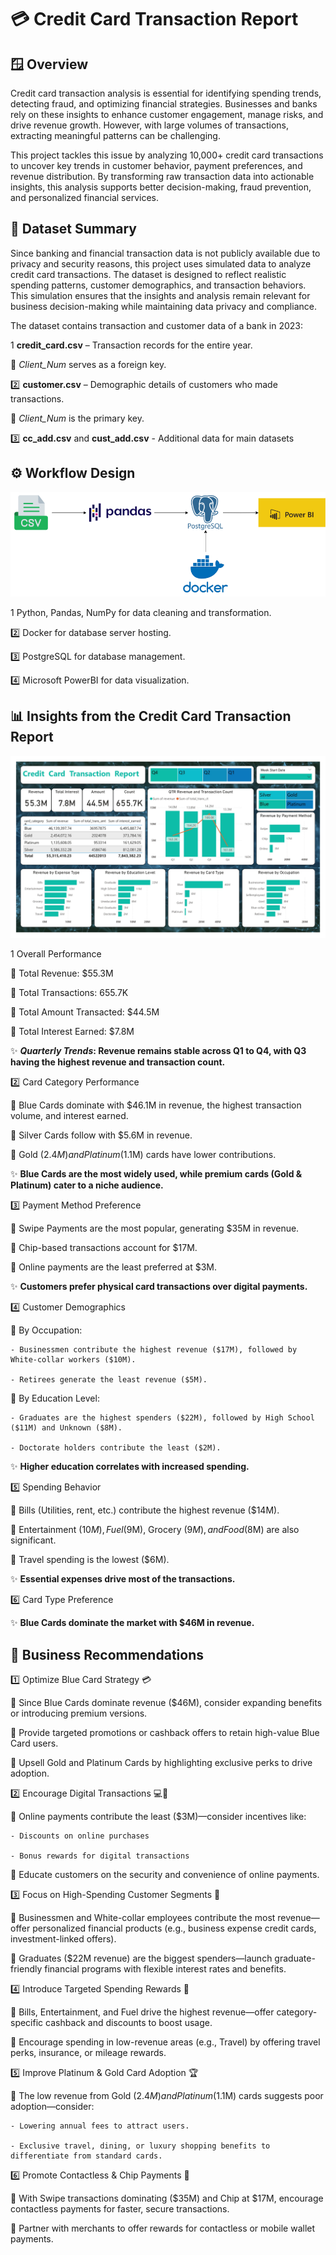 # 💳 Credit Card Transaction Report

## 🪟 Overview

Credit card transaction analysis is essential for identifying spending trends, detecting fraud, and optimizing financial strategies. Businesses and banks rely on these insights to enhance customer engagement, manage risks, and drive revenue growth. However, with large volumes of transactions, extracting meaningful patterns can be challenging.

This project tackles this issue by analyzing 10,000+ credit card transactions to uncover key trends in customer behavior, payment preferences, and revenue distribution. By transforming raw transaction data into actionable insights, this analysis supports better decision-making, fraud prevention, and personalized financial services.

## 📁 Dataset Summary

Since banking and financial transaction data is not publicly available due to privacy and security reasons, this project uses simulated data to analyze credit card transactions. The dataset is designed to reflect realistic spending patterns, customer demographics, and transaction behaviors. This simulation ensures that the insights and analysis remain relevant for business decision-making while maintaining data privacy and compliance.

The dataset contains transaction and customer data of a bank in 2023:

1️ **credit_card.csv** – Transaction records for the entire year.

🔹 *Client_Num* serves as a foreign key.

2️⃣ **customer.csv** – Demographic details of customers who made transactions.

🔹 *Client_Num* is the primary key.

3️⃣ **cc_add.csv** and **cust_add.csv** - Additional data for main datasets

## ⚙️ Workflow Design

![Diagram](images/CC-Report-Diagram.png)

1️ Python, Pandas, NumPy for data cleaning and transformation.

2️⃣ Docker for database server hosting.

3️⃣ PostgreSQL for database management.

4️⃣ Microsoft PowerBI for data visualization.

## 📊 Insights from the Credit Card Transaction Report

![Dashboard Screenshot](images/Credit_Card_Transactions_Report.jpg)

1️ Overall Performance

🔹 Total Revenue: $55.3M

🔹 Total Transactions: 655.7K

🔹 Total Amount Transacted: $44.5M

🔹 Total Interest Earned: $7.8M

✨ ***Quarterly Trends*: Revenue remains stable across Q1 to Q4, with Q3 having the highest revenue and transaction count.**

2️⃣ Card Category Performance

🔹 Blue Cards dominate with $46.1M in revenue, the highest transaction volume, and interest earned.

🔹 Silver Cards follow with $5.6M in revenue.

🔹 Gold ($2.4M) and Platinum ($1.1M) cards have lower contributions.

✨ **Blue Cards are the most widely used, while premium cards (Gold & Platinum) cater to a niche audience.**

3️⃣ Payment Method Preference

🔹 Swipe Payments are the most popular, generating $35M in revenue.
  
🔹 Chip-based transactions account for $17M.
  
🔹 Online payments are the least preferred at $3M.
  
✨ **Customers prefer physical card transactions over digital payments.**

4️⃣ Customer Demographics

🔹 By Occupation:
  
	- Businessmen contribute the highest revenue ($17M), followed by White-collar workers ($10M).
  
	- Retirees generate the least revenue ($5M).

🔹 By Education Level:

	- Graduates are the highest spenders ($22M), followed by High School ($11M) and Unknown ($8M).

	- Doctorate holders contribute the least ($2M).

✨ **Higher education correlates with increased spending.**

5️⃣ Spending Behavior

🔹 Bills (Utilities, rent, etc.) contribute the highest revenue ($14M).

🔹 Entertainment ($10M), Fuel ($9M), Grocery ($9M), and Food ($8M) are also significant.

🔹 Travel spending is the lowest ($6M).

✨ **Essential expenses drive most of the transactions.**

6️⃣ Card Type Preference

✨ **Blue Cards dominate the market with $46M in revenue.**

## 📢 Business Recommendations

1️⃣ Optimize Blue Card Strategy 💳

🔹 Since Blue Cards dominate revenue ($46M), consider expanding benefits or introducing premium versions.

🔹 Provide targeted promotions or cashback offers to retain high-value Blue Card users.

🔹 Upsell Gold and Platinum Cards by highlighting exclusive perks to drive adoption.

2️⃣ Encourage Digital Transactions 💻📱

🔹 Online payments contribute the least ($3M)—consider incentives like:

	- Discounts on online purchases

	- Bonus rewards for digital transactions

🔹 Educate customers on the security and convenience of online payments.

3️⃣ Focus on High-Spending Customer Segments 🎯

🔹 Businessmen and White-collar employees contribute the most revenue—offer personalized financial products (e.g., business expense credit cards, investment-linked offers).

🔹 Graduates ($22M revenue) are the biggest spenders—launch graduate-friendly financial programs with flexible interest rates and benefits.

4️⃣ Introduce Targeted Spending Rewards 🎁

🔹 Bills, Entertainment, and Fuel drive the highest revenue—offer category-specific cashback and discounts to boost usage.

🔹 Encourage spending in low-revenue areas (e.g., Travel) by offering travel perks, insurance, or mileage rewards.

5️⃣ Improve Platinum & Gold Card Adoption 🏆

🔹 The low revenue from Gold ($2.4M) and Platinum ($1.1M) cards suggests poor adoption—consider:

	- Lowering annual fees to attract users.

	- Exclusive travel, dining, or luxury shopping benefits to differentiate from standard cards.

6️⃣ Promote Contactless & Chip Payments 📲

🔹 With Swipe transactions dominating ($35M) and Chip at $17M, encourage contactless payments for faster, secure transactions.

🔹 Partner with merchants to offer rewards for contactless or mobile wallet payments.
